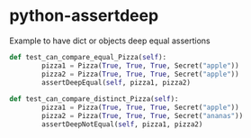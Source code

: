 # python-assertdeep
Example to have dict or objects deep equal assertions

```python
def test_can_compare_equal_Pizza(self):
        pizza1 = Pizza(True, True, True, Secret("apple"))
        pizza2 = Pizza(True, True, True, Secret("apple"))
        assertDeepEqual(self, pizza1, pizza2)
        
def test_can_compare_distinct_Pizza(self):
        pizza1 = Pizza(True, True, True, Secret("apple"))
        pizza2 = Pizza(True, True, True, Secret("ananas"))
        assertDeepNotEqual(self, pizza1, pizza2)
```
